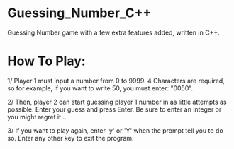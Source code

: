 # Guessing_Number_C++

Guessing Number game with a few extra features added, written in C++.


How To Play:
============

1/ Player 1 must input a number from 0 to 9999. 4 Characters are required, so for example, if you want to write 50, you must enter: "0050".

2/ Then, player 2 can start guessing player 1 number in as little attempts as possible. Enter your guess and press Enter. Be sure to enter an integer or you might regret it...

3/ If you want to play again, enter 'y' or 'Y' when the prompt tell you to do so. Enter any other key to exit the program.

